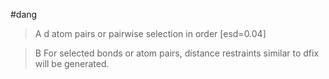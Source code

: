 #dang

>A d atom pairs or pairwise selection in order  [esd=0.04]

>B For selected bonds or atom pairs, distance restraints similar to dfix will be generated.
